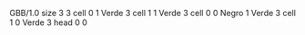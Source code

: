 <gs-board without-header> GBB/1.0
size 3 3
cell 0 1 Verde 3 
cell 1 1 Verde 3 
cell 0 0 Negro 1 Verde 3 
cell 1 0 Verde 3 
head 0 0 </gs-board>